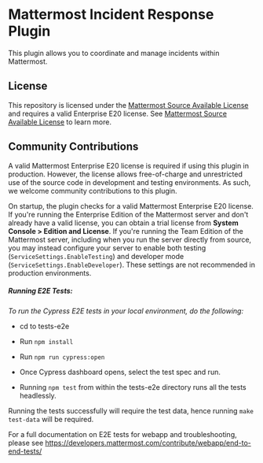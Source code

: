 # Mattermost Incident Response Plugin

This plugin allows you to coordinate and manage incidents within Mattermost.

## License

This repository is licensed under the [Mattermost Source Available License](LICENSE) and requires a valid Enterprise E20 license. See [Mattermost Source Available License](https://docs.mattermost.com/overview/faq.html#mattermost-source-available-license) to learn more.

## Community Contributions

A valid Mattermost Enterprise E20 license is required if using this plugin in production. However, the license allows free-of-charge and unrestricted use of the source code in development and testing environments. As such, we welcome community contributions to this plugin.

On startup, the plugin checks for a valid Mattermost Enterprise E20 license. If you're running the Enterprise Edition of the Mattermost server and don't already have a valid license, you can obtain a trial license from **System Console > Edition and License**. If you're running the Team Edition of the Mattermost server, including when you run the server directly from source, you may instead configure your server to enable both testing (`ServiceSettings.EnableTesting`) and developer mode (`ServiceSettings.EnableDeveloper`). These settings are not recommended in production environments.

##### Running E2E Tests:

_To run the Cypress E2E tests in your local environment, do the following:_

- cd to tests-e2e
- Run `npm install`
- Run `npm run cypress:open`
- Once Cypress dashboard opens, select the test spec and run.

- Running `npm test` from within the tests-e2e directory runs all the tests headlessly.

Running the tests successfully will require the test data, hence running `make test-data` will be required.

For a full documentation on E2E tests for webapp and troubleshooting, please see https://developers.mattermost.com/contribute/webapp/end-to-end-tests/
